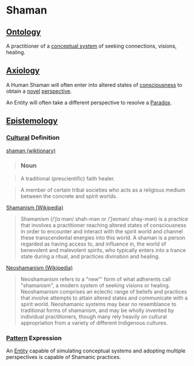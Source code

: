# Shaman

## [Ontology](./ontology.md)

A practitioner of a [conceptual system](./conceptual-system.md) of seeking connections, visions, healing.

## [Axiology](./axiology.md)

A Human Shaman will often enter into altered states of [consciousness](./consciousness.md) to obtain a [novel](./novelty.md) [perspective](./perspective.md).

An Entity will often take a different perspective to resolve a [Paradox](./paradox.md).

## [Epistemology](./epistemology.md)

### [Cultural](./culture.md) Definition

<a href="http://en.wiktionary.org/wiki/shaman" target="_blank">shaman (wiktionary)</a>

> ### Noun

> A traditional (prescientific) faith healer.

> A member of certain tribal societies who acts as a religious medium between the concrete and spirit worlds.

<a href="http://en.wikipedia.org/wiki/Shamanism" target="_blank">Shamanism (Wikipedia)</a>

> Shamanism (/ˈʃɑːmən/ shah-mən or /ˈʃeɪmən/ shay-mən) is a practice that involves a practitioner reaching altered states of consciousness in order to encounter and interact with the spirit world and channel these transcendental energies into this world. A shaman is a person regarded as having access to, and influence in, the world of benevolent and malevolent spirits, who typically enters into a trance state during a ritual, and practices divination and healing.

<a href="http://en.wikipedia.org/wiki/Neoshamanism" target="_blank">Neoshamanism (Wikipedia)</a>

> Neoshamanism refers to a "new"' form of what adherents call "shamanism", a modern system of seeking visions or healing. Neoshamanism comprises an eclectic range of beliefs and practices that involve attempts to attain altered states and communicate with a spirit world. Neoshamanic systems may bear no resemblance to traditional forms of shamanism, and may be wholly invented by individual practitioners, though many rely heavily on cultural appropriation from a variety of different Indigenous cultures.

### [Pattern](./pattern.md) Expression

An [Entity](./entity.md) capable of simulating conceptual systems and adopting multiple perspectives is capable of Shamanic practices.
